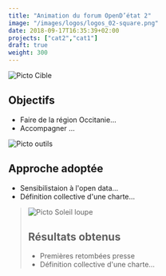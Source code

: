 ```yaml
---
title: "Animation du forum OpenD’état 2"
image: "/images/logos/logos_02-square.png"
date: 2018-09-17T16:35:39+02:00
projects: ["cat2","cat1"]
draft: true
weight: 300
---
```


![Picto Cible](/images/target.svg)
## Objectifs

- Faire de la région Occitanie…
- Accompagner …

![Picto outils](/images/tools.svg)
## Approche adoptée

- Sensibilistaion à l'open data…
- Définition collective d'une charte…

> ![Picto Soleil loupe](/images/search-sun.svg)
> ## Résultats obtenus
> 
> - Premières retombées presse
> - Définition collective d'une charte…